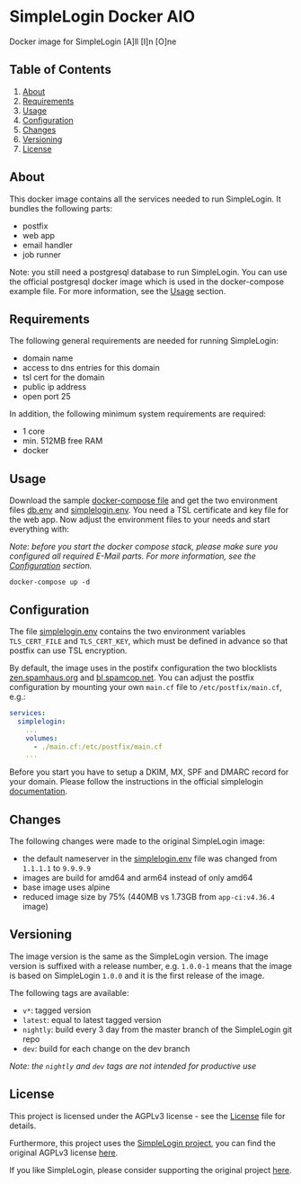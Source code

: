 # SimpleLogin Docker AIO

Docker image for SimpleLogin [A]ll [I]n [O]ne

## Table of Contents

1. [About](#about)
2. [Requirements](#requirements)
3. [Usage](#usage)
4. [Configuration](#configuration)
5. [Changes](#changes)
6. [Versioning](#versioning)
7. [License](#license)

## About

This docker image contains all the services needed to run SimpleLogin. It bundles the following parts:

- postfix
- web app
- email handler
- job runner

Note: you still need a postgresql database to run SimpleLogin. You can use the official postgresql docker image which is
used in the docker-compose example file. For more information, see the [Usage](#usage) section.

## Requirements

The following general requirements are needed for running SimpleLogin:

- domain name
- access to dns entries for this domain
- tsl cert for the domain
- public ip address
- open port 25

In addition, the following minimum system requirements are required:
- 1 core
- min. 512MB free RAM
- docker

## Usage

Download the sample [docker-compose file](docker-compose.yml) and get the two environment files [db.env](db.env)
and [simplelogin.env](simplelogin.env).
You need a TSL certificate and key file for the web app. Now adjust the environment files to your needs and start
everything with:

_Note: before you start the docker compose stack, please make sure you configured all required E-Mail parts. For more
information, see the [Configuration](#configuration) section._

```commandline
docker-compose up -d
```

## Configuration

The file [simplelogin.env](simplelogin.env) contains the two environment variables `TLS_CERT_FILE` and `TLS_CERT_KEY`,
which must be defined in advance so that postfix can use TSL encryption.

By default, the image uses in the postifx configuration the two
blocklists [zen.spamhaus.org](https://www.spamhaus.org/zen/)
and [bl.spamcop.net](https://www.spamcop.net/bl.shtml). You can adjust the postfix configuration by mounting your own
`main.cf` file to `/etc/postfix/main.cf`, e.g.:

```yaml
services:
  simplelogin:
    ...
    volumes:
      - ./main.cf:/etc/postfix/main.cf
    ...
```

Before you start you have to setup a DKIM, MX, SPF and DMARC record for your domain. Please follow the instructions in
the official simplelogin [documentation](https://github.com/simple-login/app#dkim).

## Changes

The following changes were made to the original SimpleLogin image:

- the default nameserver in the [simplelogin.env](simplelogin.env) file was changed from `1.1.1.1` to `9.9.9.9`
- images are build for amd64 and arm64 instead of only amd64
- base image uses alpine
- reduced image size by 75% (440MB vs 1.73GB from `app-ci:v4.36.4` image)

## Versioning

The image version is the same as the SimpleLogin version. The image version is suffixed with a release number, e.g.
`1.0.0-1` means that the image is based on SimpleLogin `1.0.0` and it is the first release of the image.

The following tags are available:

- `v*`: tagged version
- `latest`: equal to latest tagged version
- `nightly`: build every 3 day from the master branch of the SimpleLogin git repo
- `dev`: build for each change on the dev branch

_Note: the `nightly` and `dev` tags are not intended for productive use_

## License

This project is licensed under the AGPLv3 license - see the [License](License) file for details.

Furthermore, this project uses the [SimpleLogin project](https://github.com/simple-login/app), you can find the original
AGPLv3 license [here](https://github.com/simple-login/app/blob/master/LICENSE).

If you like SimpleLogin, please consider supporting the original
project [here](https://github.com/simple-login/app#donations-welcome).
